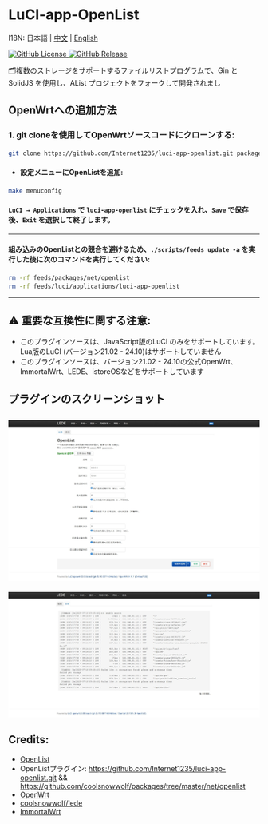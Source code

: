 # LuCI-app-OpenList

I18N:  日本語 | [中文](README.md) | [English](README_EN.md)

[![GitHub License](https://img.shields.io/github/license/Internet1235/luci-app-openlist)
](https://github.com/Internet1235/Luci-app-OpenList/blob/main/LICENSE)
[![GitHub Release](https://img.shields.io/github/v/release/Internet1235/luci-app-openlist)
](https://github.com/Internet1235/luci-app-openlist/releases)

🗂️複数のストレージをサポートするファイルリストプログラムで、Gin と SolidJS を使用し、AList プロジェクトをフォークして開発されまし

## OpenWrtへの追加方法

### 1. git cloneを使用してOpenWrtソースコードにクローンする:
```bash
git clone https://github.com/Internet1235/luci-app-openlist.git package/openlist
```
- #### 設定メニューにOpenListを追加:
```bash
make menuconfig
```
#### ``LuCI → Applications`` で ``luci-app-openlist`` にチェックを入れ、``Save`` で保存後、``Exit`` を選択して終了します。

---

#### 組み込みのOpenListとの競合を避けるため、```./scripts/feeds update -a``` を実行した後に次のコマンドを実行してください: 
```bash
rm -rf feeds/packages/net/openlist
rm -rf feeds/luci/applications/luci-app-openlist
```

-----------------------------

## ⚠️ 重要な互換性に関する注意: 
- このプラグインソースは、JavaScript版のLuCI のみをサポートしています。Lua版のLuCI (バージョン21.02 - 24.10)はサポートしていません
- このプラグインソースは、バージョン21.02 - 24.10の公式OpenWrt、ImmortalWrt、LEDE、istoreOSなどをサポートしています

## プラグインのスクリーンショット

![screenshots](./docs/1.jpeg)
---
![screenshots](./docs/2.jpeg)


## Credits: 

- [OpenList](https://github.com/OpenListTeam/OpenList)
- OpenListプラグイン: https://github.com/Internet1235/luci-app-openlist.git && https://github.com/coolsnowwolf/packages/tree/master/net/openlist
- [OpenWrt](https://github.com/openwrt/openwrt)
- [coolsnowwolf/lede](https://github.com/coolsnowwolf/lede)
- [ImmortalWrt](https://github.com/immortalwrt/immortalwrt)

